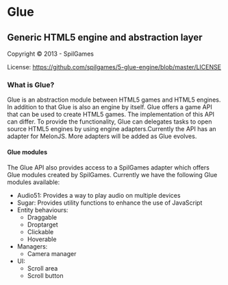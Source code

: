 # Glue
## Generic HTML5 engine and abstraction layer

Copyright © 2013 - SpilGames

License:
https://github.com/spilgames/5-glue-engine/blob/master/LICENSE

### What is Glue?

Glue is an abstraction module between HTML5 games and HTML5 engines. In addition to that Glue is also an engine by itself. Glue offers a game API that can be used to create HTML5 games. The implementation of this API can differ. To provide the functionality, Glue can delegates tasks to open source HTML5 engines by using engine adapters.Currently the API has an adapter for MelonJS. More adapters will be added as Glue evolves.

#### Glue modules

The Glue API also provides access to a SpilGames adapter which offers Glue modules created by SpilGames. Currently we have the following Glue modules available:
- Audio51: Provides a way to play audio on multiple devices
- Sugar: Provides utility functions to enhance the use of JavaScript
- Entity behaviours:
  - Draggable
  - Droptarget
  - Clickable
  - Hoverable
- Managers:
  - Camera manager
- UI:
  - Scroll area
  - Scroll button
